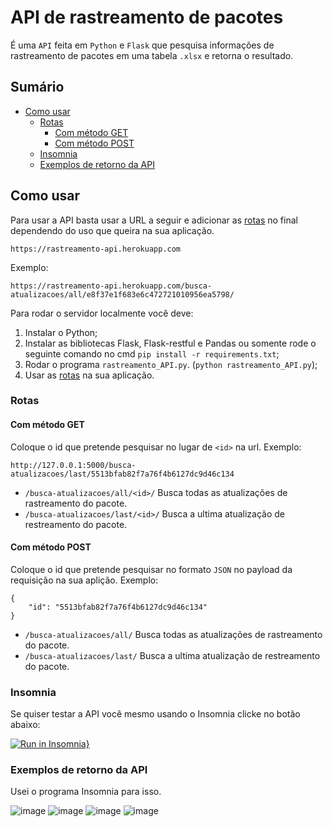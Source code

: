 # API de rastreamento de pacotes
 
É uma `API` feita em `Python` e `Flask` que pesquisa informações de rastreamento de pacotes em uma tabela `.xlsx` e retorna o resultado.

## Sumário

- [Como usar](#como-usar)
	- [Rotas](#rotas)
		- [Com método GET](#com-método-get)
		- [Com método POST](#com-método-post)
	- [Insomnia](#insomnia)
	- [Exemplos de retorno da API](#exemplos-de-retorno-da-api)



## Como usar

Para usar a API basta usar a URL a seguir e adicionar as [rotas](#rotas) no final dependendo do uso que queira na sua aplicação.

```
https://rastreamento-api.herokuapp.com
```

Exemplo:

```
https://rastreamento-api.herokuapp.com/busca-atualizacoes/all/e8f37e1f683e6c472721010956ea5798/
```

Para rodar o servidor localmente você deve:
1. Instalar o Python;
2. Instalar as bibliotecas Flask, Flask-restful e Pandas ou somente rode o seguinte comando no cmd `pip install -r requirements.txt`;
3. Rodar o programa `rastreamento_API.py`. (`python rastreamento_API.py`);
4. Usar as [rotas](#rotas) na sua aplicação.

### Rotas
#### Com método GET
Coloque o id que pretende pesquisar no lugar de `<id>` na url.
Exemplo:
```
http://127.0.0.1:5000/busca-atualizacoes/last/5513bfab82f7a76f4b6127dc9d46c134
```

* `/busca-atualizacoes/all/<id>/` Busca todas as atualizações de rastreamento do pacote.
* `/busca-atualizacoes/last/<id>/` Busca a ultima atualização de restreamento do pacote.

#### Com método POST
Coloque o id que pretende pesquisar no formato `JSON` no payload da requisição na sua aplição.
Exemplo:
```
{
	"id": "5513bfab82f7a76f4b6127dc9d46c134"
}
```

* `/busca-atualizacoes/all/` Busca todas as atualizações de rastreamento do pacote.
* `/busca-atualizacoes/last/` Busca a ultima atualização de restreamento do pacote.

### Insomnia
Se quiser testar a API você mesmo usando o Insomnia clicke no botão abaixo:

[![Run in Insomnia}](https://insomnia.rest/images/run.svg)](https://insomnia.rest/run/?label=Rastreamento_API&uri=https%3A%2F%2Fraw.githubusercontent.com%2FMarcosBB%2FAPI_de_rastreamento_de_pacotes%2Fmain%2Finsomnia%2FInsomnia_2021-06-15.json)


### Exemplos de retorno da API 
Usei o programa Insomnia para isso.

![image](https://user-images.githubusercontent.com/50207805/121764127-64bd2f00-cb0f-11eb-92f2-2d3a7b5df40b.png)
![image](https://user-images.githubusercontent.com/50207805/121764120-5bcc5d80-cb0f-11eb-822f-3215b9da6752.png)
![image](https://user-images.githubusercontent.com/50207805/121764099-3c353500-cb0f-11eb-8783-25b995a6c2ec.png)
![image](https://user-images.githubusercontent.com/50207805/121764106-4c4d1480-cb0f-11eb-8865-656b801e4226.png)
